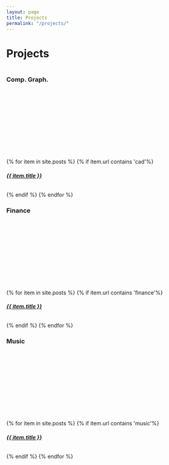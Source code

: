 ```yaml
---
layout: page
title: Projects
permalink: "/projects/"
---
```


<div class="w3-container w3-center">
  <h1 >Projects</h1>
</div>

<div class="row" >
  <div class="column">
    <div class="w3-card w3-container w3-center border" style="min-height:200px">
    <h3>Comp. Graph.</h3>
    <i class="fa fa-desktop w3-margin-bottom w3-text-theme" style="font-size:120px"></i>
    </div >
    <br>
    {% for item in site.posts %}
    {% if item.url contains 'cad'%}
    <a href="{{ item.url | absolute_url }}"  >
        <div class="w3-card w3-container w3-center ex1 ex3 border2" style="min-height:50px">
        <h5>{{ item.title }}</h5>
        </div>
        </a>
    {% endif %}
    {% endfor %}  
    </div>  
    <div class="column">
    <div class="w3-card w3-container w3-center border" style="min-height:200px">
    <h3>Finance</h3>
    <i class="fa fa-usd w3-margin-bottom w3-text-theme" style="font-size:120px"></i>
    </div>
    <br>
    {% for item in site.posts %}
    {% if item.url contains 'finance'%}
    <a href="{{ item.url | absolute_url }}"  >
        <div class="w3-card w3-container w3-center ex1 ex3 border2" style="min-height:50px ">
        <h5>{{ item.title }}</h5>
        </div>
        </a>
    {% endif %}
    {% endfor %}  
    </div>  
    <div class="column">
    <div class="w3-card w3-container w3-center border" style="min-height:200px">
    <h3>Music</h3>
    <i class="fa fa-music w3-margin-bottom w3-text-theme " style="font-size:120px"></i>
    </div>
    <br>
    {% for item in site.posts %}
    {% if item.url contains 'music'%}
    <a href="{{ item.url | absolute_url  }}"  >
        <div class="w3-card w3-container w3-center ex1 ex3 border2" style="min-height:50px ">
        <h5>{{ item.title }}</h5>
        </div>
        </a>
    {% endif %}
    {% endfor %}  
    </div>  
</div>




